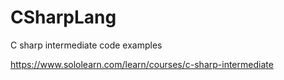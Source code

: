 # CSharpLang
C sharp intermediate code examples 

https://www.sololearn.com/learn/courses/c-sharp-intermediate
